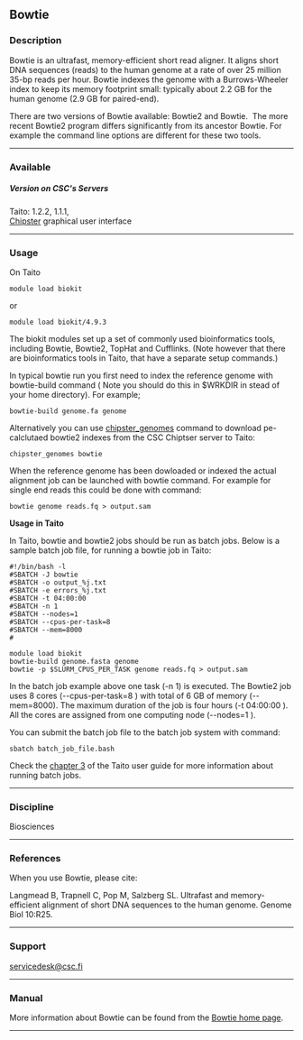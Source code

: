 ## Bowtie

### Description

Bowtie is an ultrafast, memory-efficient short read aligner. It aligns
short DNA sequences (reads) to the human genome at a rate of over 25
million 35-bp reads per hour. Bowtie indexes the genome with a
Burrows-Wheeler index to keep its memory footprint small: typically
about 2.2 GB for the human genome (2.9 GB for paired-end).  
  
There are two versions of Bowtie available: Bowtie2 and Bowtie.  The
more recent Bowtie2 program differs significantly from its ancestor
Bowtie. For example the command line options are different for these two
tools.

------------------------------------------------------------------------

### Available

##### Version on CSC's Servers

Taito: 1.2.2, 1.1.1,  
[Chipster] graphical user interface

------------------------------------------------------------------------

### Usage

On Taito

    module load biokit

or

    module load biokit/4.9.3

The biokit modules set up a set of commonly used bioinformatics tools,
including Bowtie, Bowtie2, TopHat and Cufflinks. (Note however that
there are bioinformatics tools in Taito, that have a separate setup
commands.)

In typical bowtie run you first need to index the reference genome with
bowtie-build command ( Note you should do this in $WRKDIR in stead of
your home directory). For example;

    bowtie-build genome.fa genome

Alternatively you can use [chipster\_genomes] command to download
pe-calclutaed bowtie2 indexes from the CSC Chiptser server to Taito:

~~~~
chipster_genomes bowtie
~~~~

When the reference genome has been dowloaded or indexed the actual
alignment job can be launched with bowtie command. For example for
single end reads this could be done with command:

    bowtie genome reads.fq > output.sam

**Usage in Taito**

In Taito, bowtie and bowtie2 jobs should be run as batch jobs. Below is
a sample batch job file, for running a bowtie job in Taito:

    #!/bin/bash -l
    #SBATCH -J bowtie
    #SBATCH -o output_%j.txt
    #SBATCH -e errors_%j.txt
    #SBATCH -t 04:00:00
    #SBATCH -n 1
    #SBATCH --nodes=1  
    #SBATCH --cpus-per-task=8
    #SBATCH --mem=8000
    #

    module load biokit
    bowtie-build genome.fasta genome
    bowtie -p $SLURM_CPUS_PER_TASK genome reads.fq > output.sam

In the batch job example above one task (-n 1) is executed. The Bowtie2
job uses 8 cores (--cpus-per-task=8 ) with total of 6 GB of memory
(--mem=8000). The maximum duration of the job is four hours (-t 04:00:00
). All the cores are assigned from one computing node (--nodes=1 ).

You can submit the batch job file to the batch job system with command:

    sbatch batch_job_file.bash

Check the [chapter 3] of the Taito user guide for more information about
running batch jobs.

------------------------------------------------------------------------

### Discipline

Biosciences  

------------------------------------------------------------------------

### References

When you use Bowtie, please cite:

Langmead B, Trapnell C, Pop M, Salzberg SL. Ultrafast and
memory-efficient alignment of short DNA sequences to the human genome.
Genome Biol 10:R25.

------------------------------------------------------------------------

### Support

servicedesk@csc.fi

------------------------------------------------------------------------

### Manual

More information about Bowtie can be found from the [Bowtie home page].

------------------------------------------------------------------------

  [Chipster]: http://chipster.csc.fi
  [chipster\_genomes]: https://research.csc.fi/-/chipster_indexes
  [chapter 3]: http://research.csc.fi/taito-batch-jobs
  [Bowtie home page]: http://bowtie-bio.sourceforge.net/index.shtml
